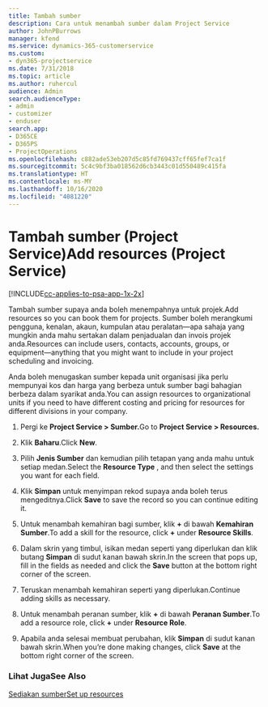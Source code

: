 ```yaml
---
title: Tambah sumber
description: Cara untuk menambah sumber dalam Project Service
author: JohnPBurrows
manager: kfend
ms.service: dynamics-365-customerservice
ms.custom:
- dyn365-projectservice
ms.date: 7/31/2018
ms.topic: article
ms.author: ruhercul
audience: Admin
search.audienceType:
- admin
- customizer
- enduser
search.app:
- D365CE
- D365PS
- ProjectOperations
ms.openlocfilehash: c882ade53eb207d5c85fd769437cff65fef7ca1f
ms.sourcegitcommit: 5c4c9bf3ba018562d6cb3443c01d550489c415fa
ms.translationtype: HT
ms.contentlocale: ms-MY
ms.lasthandoff: 10/16/2020
ms.locfileid: "4081220"
---
```

# <a name="add-resources-project-service"></a><span data-ttu-id="f4769-103">Tambah sumber (Project Service)</span><span class="sxs-lookup"><span data-stu-id="f4769-103">Add resources (Project Service)</span></span>

[!INCLUDE[cc-applies-to-psa-app-1x-2x](../includes/cc-applies-to-psa-app-1x-2x.md)]

<span data-ttu-id="f4769-104">Tambah sumber supaya anda boleh menempahnya untuk projek.</span><span class="sxs-lookup"><span data-stu-id="f4769-104">Add resources so you can book them for projects.</span></span> <span data-ttu-id="f4769-105">Sumber boleh merangkumi pengguna, kenalan, akaun, kumpulan atau peralatan—apa sahaja yang mungkin anda mahu sertakan dalam penjadualan dan invois projek anda.</span><span class="sxs-lookup"><span data-stu-id="f4769-105">Resources can include users, contacts, accounts, groups, or equipment—anything that you might want to include in your project scheduling and invoicing.</span></span>  
  
<span data-ttu-id="f4769-106">Anda boleh menugaskan sumber kepada unit organisasi jika perlu mempunyai kos dan harga yang berbeza untuk sumber bagi bahagian berbeza dalam syarikat anda.</span><span class="sxs-lookup"><span data-stu-id="f4769-106">You can assign resources to organizational units if you need to have different costing and pricing for resources for different divisions in your company.</span></span>  
  
1.  <span data-ttu-id="f4769-107">Pergi ke **Project Service > Sumber.**</span><span class="sxs-lookup"><span data-stu-id="f4769-107">Go to **Project Service > Resources.**</span></span>  
  
2.  <span data-ttu-id="f4769-108">Klik **Baharu**.</span><span class="sxs-lookup"><span data-stu-id="f4769-108">Click **New**.</span></span>  
  
3.  <span data-ttu-id="f4769-109">Pilih **Jenis Sumber** dan kemudian pilih tetapan yang anda mahu untuk setiap medan.</span><span class="sxs-lookup"><span data-stu-id="f4769-109">Select the **Resource Type** , and then select the settings you want for each field.</span></span>  
  
4.  <span data-ttu-id="f4769-110">Klik **Simpan** untuk menyimpan rekod supaya anda boleh terus mengeditnya.</span><span class="sxs-lookup"><span data-stu-id="f4769-110">Click **Save** to save the record so you can continue editing it.</span></span>  
  
5.  <span data-ttu-id="f4769-111">Untuk menambah kemahiran bagi sumber, klik **+** di bawah **Kemahiran Sumber**.</span><span class="sxs-lookup"><span data-stu-id="f4769-111">To add a skill for the resource, click **+** under **Resource Skills**.</span></span>  
  
6.  <span data-ttu-id="f4769-112">Dalam skrin yang timbul, isikan medan seperti yang diperlukan dan klik butang **Simpan** di sudut kanan bawah skrin.</span><span class="sxs-lookup"><span data-stu-id="f4769-112">In the screen that pops up, fill in the fields as needed and click the **Save** button at the bottom right corner of the screen.</span></span>  
  
7.  <span data-ttu-id="f4769-113">Teruskan menambah kemahiran seperti yang diperlukan.</span><span class="sxs-lookup"><span data-stu-id="f4769-113">Continue adding skills as necessary.</span></span>  
  
8.  <span data-ttu-id="f4769-114">Untuk menambah peranan sumber, klik **+** di bawah **Peranan Sumber**.</span><span class="sxs-lookup"><span data-stu-id="f4769-114">To add a resource role, click **+** under **Resource Role**.</span></span>  
  
9. <span data-ttu-id="f4769-115">Apabila anda selesai membuat perubahan, klik **Simpan** di sudut kanan bawah skrin.</span><span class="sxs-lookup"><span data-stu-id="f4769-115">When you’re done making changes, click **Save** at the bottom right corner of the screen.</span></span>  
  
### <a name="see-also"></a><span data-ttu-id="f4769-116">Lihat Juga</span><span class="sxs-lookup"><span data-stu-id="f4769-116">See Also</span></span>  
 [<span data-ttu-id="f4769-117">Sediakan sumber</span><span class="sxs-lookup"><span data-stu-id="f4769-117">Set up resources</span></span>](../psa/set-up-resources.md)
